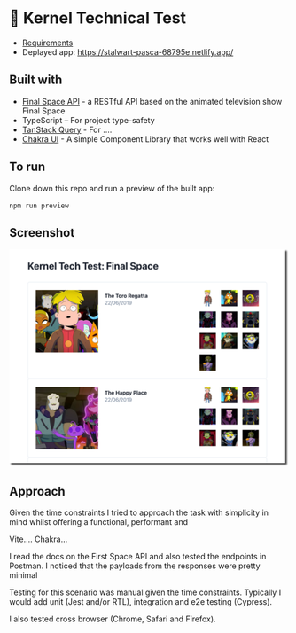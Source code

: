 # 🌽 Kernel Technical Test

 - [Requirements](https://usekernel.notion.site/Kernel-Technical-Test-e9ce4823f8d44eef83e90d74597fb246)
 - Deplayed app: https://stalwart-pasca-68795e.netlify.app/

## Built with
- [Final Space API](https://finalspaceapi.com/) - a RESTful API based on the animated television show Final Space
- TypeScript – For project type-safety
- [TanStack Query](https://tanstack.com/query/v4/docs/react/overview) - For ....
- [Chakra UI](https://chakra-ui.com/) - A simple Component Library that works well with React


## To run
Clone down this repo and run a preview of the built app:
```
npm run preview
```
## Screenshot
![Screenshot](public/2023-04-30_18-06-45.png)

## Approach

Given the time constraints I tried to approach the task with simplicity in mind whilst offering a functional, performant and 

Vite....
Chakra...

I read the docs on the First Space API and also tested the endpoints in Postman. I noticed that the payloads from the responses were pretty minimal

Testing for this scenario was manual given the time constraints. Typically I would add unit (Jest and/or RTL), integration and e2e testing (Cypress).

I also tested cross browser (Chrome, Safari and Firefox).
